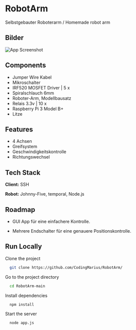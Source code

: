 
# RobotArm
Selbstgebauter Roboterarm / Homemade robot arm


## Bilder

![App Screenshot](https://via.placeholder.com/468x300?text=App+Screenshot+Here)

  
## Components

- Jumper Wire Kabel 
- Mikroschalter
- IRF520 MOSFET Driver | 5 x
- Spiralschlauch 6mm
- Roboter-Arm, Modellbausatz
- Relais 3.3v | 10 x
- Raspberry Pi 3 Model B+
- Litze
## Features

- 4 Achsen
- Greifsystem
- Geschwindigkeitskontrolle
- Richtungswechsel

  
## Tech Stack

**Client:** SSH

**Robot:** Johnny-Five, temporal, Node.js
  
## Roadmap

- GUI App für eine einfachere Kontrolle.

- Mehrere Endschalter für eine genauere Positionskontrolle.

  
## Run Locally

Clone the project

```bash
  git clone https://github.com/CodingMarius/RobotArm/
```

Go to the project directory

```bash
  cd RobotArm-main
```

Install dependencies

```bash
  npm install
```

Start the server

```bash
  node app.js
```

  